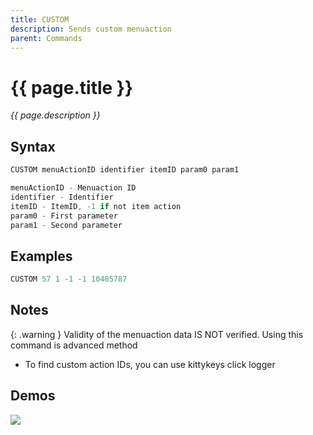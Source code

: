 ```yaml
---
title: CUSTOM
description: Sends custom menuaction
parent: Commands
---
```


# {{ page.title }}

_{{ page.description }}_

## Syntax

```java
CUSTOM menuActionID identifier itemID param0 param1 

menuActionID - Menuaction ID
identifier - Identifier
itemID - ItemID, -1 if not item action
param0 - First parameter
param1 - Second parameter
```

## Examples

```java
CUSTOM 57 1 -1 -1 10485787
```

## Notes

{: .warning }
Validity of the menuaction data IS NOT verified. Using this command is advanced method
- To find custom action IDs, you can use kittykeys click logger

## Demos

![](https://i.imgur.com/YbIhHM9.gif)

